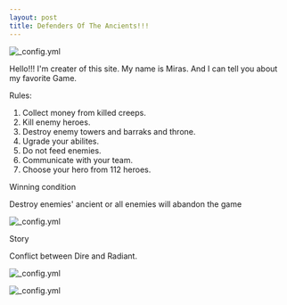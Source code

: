 ```yaml
---
layout: post
title: Defenders Of The Ancients!!!
---
```


![_config.yml](http://cdn.akamai.steamstatic.com/steam/apps/570/header.jpg?t=1464626115.jpg)

Hello!!! I'm creater of this site. My name is Miras.
And I can tell you about my favorite Game.

Rules:

1) Collect money from killed creeps.                                                                           
2) Kill enemy heroes.                                                                                  
3) Destroy enemy towers and barraks and throne.                                          
4) Ugrade your abilites.                                                   
5) Do not feed enemies.                                                   
6) Communicate with your team.                                                            
7) Choose your hero from 112 heroes.                                                        

Winning condition 

Destroy enemies' ancient or all enemies will abandon the game

![_config.yml](http://getdota2.ru/forum/uploads/imgs/1334400387__.jpg)

Story

Conflict between Dire and Radiant.





![_config.yml](http://66.media.tumblr.com/c93207392425e60d2f2e2b47f2a31eff/tumblr_nmcm8quaH11rql04vo1_1280.jpg)

![_config.yml](http://66.media.tumblr.com/0b152d5212ef87df9cef5c9285b83d04/tumblr_nmcm8quaH11rql04vo2_1280.jpg)

